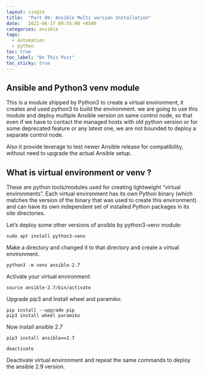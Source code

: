 ```yaml
---
layout: single
title:  "Part 06: Ansible Multi version Installation"
date:   2022-06-17 09:55:00 +0500
categories: ansible
tags:
  - automation
  - python
toc: true
toc_label: "On This Post"
toc_sticky: true
---
```


## Ansible and Python3 venv module
This is a module shipped by Python3 to create a virtual environment, it creates and used python3 to build the environment. we are going to use this module and deploy multiple Ansible version on same control node, so that even if we have to contact the managed hosts with old python version or for some deprecated feature or any latest one, we are not bounded to deploy a separate control node.

Also it provide leverage to test newer Ansible release for compatibility, without need to upgrade the actual Ansible setup.

## What is virtual environment or venv ?

These are python tools/modules used for creating lightweight “virtual environments”. Each virtual environment has its own Python binary (which matches the version of the binary that was used to create this environment) and can have its own independent set of installed Python packages in its site directories.

Let’s deploy some other versions of ansible by python3-venv module:

```terminal
sudo apt install python3-venv
```

Make a directory and changed it to that directory and create a virtual environment.

```terminal
python3 -m venv ansible-2.7
```

Activate your virtual environment:

```terminal
source ansible-2.7/bin/activate
```

Upgrade pip3 and Install wheel and paramiko:

```terminal
pip install --upgrade pip
pip3 install wheel paramiko
```

Now install ansible 2.7

```terminal
pip3 install ansible==2.7
```

```terminal
deactivate
```

Deactivate virtual environment and repeat the same commands to deploy the ansible 2.9 version.
